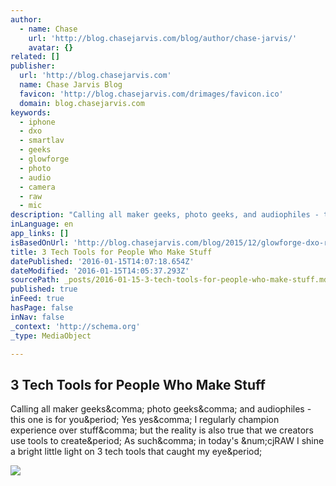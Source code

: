 ```yaml
---
author:
  - name: Chase
    url: 'http://blog.chasejarvis.com/blog/author/chase-jarvis/'
    avatar: {}
related: []
publisher:
  url: 'http://blog.chasejarvis.com'
  name: Chase Jarvis Blog
  favicon: 'http://blog.chasejarvis.com/drimages/favicon.ico'
  domain: blog.chasejarvis.com
keywords:
  - iphone
  - dxo
  - smartlav
  - geeks
  - glowforge
  - photo
  - audio
  - camera
  - raw
  - mic
description: "Calling all maker geeks, photo geeks, and audiophiles - this one is for you. Yes yes, I regularly champion experience over stuff, but the reality is also true that we creators use tools to create. As such, in today's #cjRAW I shine a bright little light on 3 tech tools that caught my eye."
inLanguage: en
app_links: []
isBasedOnUrl: 'http://blog.chasejarvis.com/blog/2015/12/glowforge-dxo-rode-mic-3-tech-tools-for-people-who-make-stuff/'
title: 3 Tech Tools for People Who Make Stuff
datePublished: '2016-01-15T14:07:18.654Z'
dateModified: '2016-01-15T14:05:37.293Z'
sourcePath: _posts/2016-01-15-3-tech-tools-for-people-who-make-stuff.md
published: true
inFeed: true
hasPage: false
inNav: false
_context: 'http://schema.org'
_type: MediaObject

---
```

<article style=""><h1>3 Tech Tools for People Who Make Stuff</h1><p>Calling all maker geeks&amp;comma; photo geeks&amp;comma; and audiophiles - this one is for you&amp;period; Yes yes&amp;comma; I regularly champion experience over stuff&amp;comma; but the reality is also true that we creators use tools to create&amp;period; As such&amp;comma; in today's &amp;num;cjRAW I shine a bright little light on 3 tech tools that caught my eye&amp;period;</p><img src="http://blog.chasejarvis.com/blog/wp-content/uploads/2015/12/CJ_RAW_EP15_YoutubeThumbnail_v3-player-620x349.jpg" /></article>